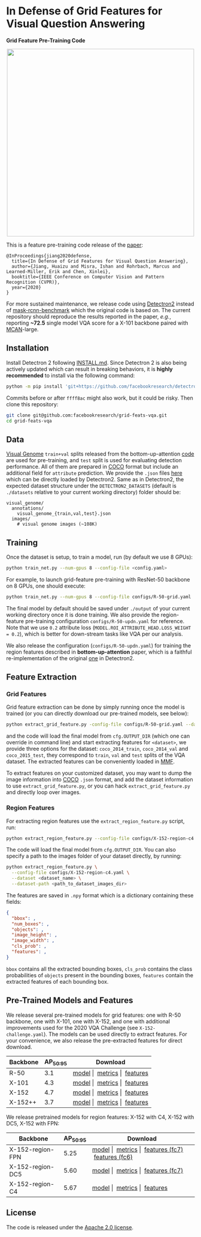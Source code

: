# In Defense of Grid Features for Visual Question Answering
**Grid Feature Pre-Training Code**

<p align="center">
  <img src="http://xinleic.xyz/images/grid-vqa.png" width="500" />
</p>

This is a feature pre-training code release of the [paper](https://arxiv.org/abs/2001.03615):
```
@InProceedings{jiang2020defense,
  title={In Defense of Grid Features for Visual Question Answering},
  author={Jiang, Huaizu and Misra, Ishan and Rohrbach, Marcus and Learned-Miller, Erik and Chen, Xinlei},
  booktitle={IEEE Conference on Computer Vision and Pattern Recognition (CVPR)},
  year={2020}
}
```
For more sustained maintenance, we release code using [Detectron2](https://github.com/facebookresearch/detectron2) instead of [mask-rcnn-benchmark](https://github.com/facebookresearch/maskrcnn-benchmark) which the original code is based on. The current repository should reproduce the results reported in the paper, *e.g.*, reporting **~72.5** single model VQA score for a X-101 backbone paired with [MCAN](https://github.com/MILVLG/mcan-vqa)-large.

## Installation
Install Detectron 2 following [INSTALL.md](https://github.com/facebookresearch/detectron2/blob/master/INSTALL.md). Since Detectron 2 is also being actively updated which can result in breaking behaviors, it is **highly recommended** to install via the following command:
```bash
python -m pip install 'git+https://github.com/facebookresearch/detectron2.git@ffff8ac'
```
Commits before or after `ffff8ac` might also work, but it could be risky.
Then clone this repository:
```bash
git clone git@github.com:facebookresearch/grid-feats-vqa.git
cd grid-feats-vqa
```

## Data
[Visual Genome](http://visualgenome.org/) `train+val` splits released from the bottom-up-attention [code](https://github.com/peteanderson80/bottom-up-attention) are used for pre-training, and `test` split is used for evaluating detection performance. All of them are prepared in [COCO](http://cocodataset.org/) format but include an additional field for `attribute` prediction. We provide the `.json` files [here](https://dl.fbaipublicfiles.com/grid-feats-vqa/json/visual_genome.tgz) which can be directly loaded by Detectron2. Same as in Detectron2, the expected dataset structure under the `DETECTRON2_DATASETS` (default is `./datasets` relative to your current working directory) folder should be:
```
visual_genome/
  annotations/
    visual_genome_{train,val,test}.json
  images/
    # visual genome images (~108K)
```

## Training
Once the dataset is setup, to train a model, run (by default we use 8 GPUs):
```bash
python train_net.py --num-gpus 8 --config-file <config.yaml>
```
For example, to launch grid-feature pre-training with ResNet-50 backbone on 8 GPUs, one should execute:
```bash
python train_net.py --num-gpus 8 --config-file configs/R-50-grid.yaml
```
The final model by default should be saved under `./output` of your current working directory once it is done training. We also provide the region-feature pre-training configuration `configs/R-50-updn.yaml` for reference. Note that we use `0.2` attribute loss (`MODEL.ROI_ATTRIBUTE_HEAD.LOSS_WEIGHT = 0.2`), which is better for down-stream tasks like VQA per our analysis.

We also release the configuration (`configs/R-50-updn.yaml`) for training the region features described in **bottom-up-attention** paper, which is a faithful re-implementation of the original [one](https://github.com/peteanderson80/bottom-up-attention) in Detectron2.

## Feature Extraction

### Grid Features

Grid feature extraction can be done by simply running once the model is trained (or you can directly download our pre-trained models, see below):
```bash
python extract_grid_feature.py -config-file configs/R-50-grid.yaml --dataset <dataset>
```
and the code will load the final model from `cfg.OUTPUT_DIR` (which one can override in command line) and start extracting features for `<dataset>`, we provide three options for the dataset: `coco_2014_train`, `coco_2014_val` and `coco_2015_test`, they correspond to `train`, `val` and `test` splits of the VQA dataset. The extracted features can be conveniently loaded in [MMF](https://github.com/facebookresearch/mmf).

To extract features on your customized dataset, you may want to dump the image information into [COCO](http://cocodataset.org/) `.json` format, and add the dataset information to use `extract_grid_feature.py`, or you can hack `extract_grid_feature.py` and directly loop over images.

### Region Features

For extracting region features use the `extract_region_feature.py` script, run:

```bash
python extract_region_feature.py --config-file configs/X-152-region-c4.yaml --dataset <dataset>
```

The code will load the final model from `cfg.OUTPUT_DIR`. You can also specify a path to the images folder of your dataset directly, by running:

```bash
python extract_region_feature.py \
  --config-file configs/X-152-region-c4.yaml \
  --dataset <dataset_name> \
  --dataset-path <path_to_dataset_images_dir>
```

The features are saved in `.npy` format which is a dictionary containing these fields:

```json
{
  "bbox": ,
  "num_boxes": ,
  "objects": ,
  "image_height": ,
  "image_width": ,
  "cls_prob": ,
  "features": ,
}

```

`bbox` contains all the extracted bounding boxes, `cls_prob` contains the class probabilities of `objects` present in the bounding boxes, `features` contain the extracted features of each bounding box.

## Pre-Trained Models and Features
We release several pre-trained models for grid features: one with R-50 backbone, one with X-101, one with X-152, and one with additional improvements used for the 2020 VQA Challenge (see `X-152-challenge.yaml`). The models can be used directly to extract features. For your convenience, we also release the pre-extracted features for direct download.

| Backbone | AP<sub>50:95</sub> | Download |
| -------- | ---- | -------- |
| R-50     | 3.1 | <a href="https://dl.fbaipublicfiles.com/grid-feats-vqa/R-50/R-50.pth">model</a>&nbsp;\| &nbsp;<a href="https://dl.fbaipublicfiles.com/grid-feats-vqa/R-50/metrics.json">metrics</a>&nbsp;\| &nbsp;<a href="https://dl.fbaipublicfiles.com/grid-feats-vqa/R-50/R-50-features.tgz">features</a> |
| X-101    | 4.3 | <a href="https://dl.fbaipublicfiles.com/grid-feats-vqa/X-101/X-101.pth">model</a>&nbsp;\| &nbsp;<a href="https://dl.fbaipublicfiles.com/grid-feats-vqa/X-101/metrics.json">metrics</a>&nbsp;\| &nbsp;<a href="https://dl.fbaipublicfiles.com/grid-feats-vqa/X-101/X-101-features.tgz">features</a> |
| X-152    | 4.7 | <a href="https://dl.fbaipublicfiles.com/grid-feats-vqa/X-152/X-152.pth">model</a>&nbsp;\| &nbsp;<a href="https://dl.fbaipublicfiles.com/grid-feats-vqa/X-152/metrics.json">metrics</a>&nbsp;\| &nbsp;<a href="https://dl.fbaipublicfiles.com/grid-feats-vqa/X-152/X-152-features.tgz">features</a> |
| X-152++  | 3.7 | <a href="https://dl.fbaipublicfiles.com/grid-feats-vqa/X-152pp/X-152pp.pth">model</a>&nbsp;\| &nbsp;<a href="https://dl.fbaipublicfiles.com/grid-feats-vqa/X-152pp/metrics.json">metrics</a>&nbsp;\| &nbsp;<a href="https://dl.fbaipublicfiles.com/grid-feats-vqa/X-152pp/X-152pp-features.tgz">features</a> |

We release pretrained models for region features: X-152 with C4, X-152 with DC5, X-152 with FPN:

| Backbone | AP<sub>50:95</sub> | Download |
| -------- | ---- | -------- |
| X-152-region-FPN    | 5.25 | <a href="https://dl.fbaipublicfiles.com/grid-feats-vqa/region-fpn-X-152/region-fpn-X-152.pth">model</a>&nbsp;\| &nbsp;<a href="https://dl.fbaipublicfiles.com/grid-feats-vqa/region-fpn-X-152/fpn-X-152-metrics.json">metrics</a>&nbsp;\| &nbsp;<a href="https://dl.fbaipublicfiles.com/grid-feats-vqa/region-fpn-X-152/region-fpn-X-152-features_fc7.tar.gz">features (fc7)</a> &nbsp;<a href="https://dl.fbaipublicfiles.com/grid-feats-vqa/region-fpn-X-152/region-fpn-X-152-features.tar.gz">features (fc6)</a> |
| X-152-region-DC5    | 5.60 | <a href="https://dl.fbaipublicfiles.com/grid-feats-vqa/region-dc5-X-152/region-dc5-X-152.pth">model</a>&nbsp;\| &nbsp;<a href="https://dl.fbaipublicfiles.com/grid-feats-vqa/region-dc5-X-152/dc5-X-152-metrics.json">metrics</a>&nbsp;\| &nbsp;<a href="https://dl.fbaipublicfiles.com/grid-feats-vqa/region-dc5-X-152/region-dc5-X-152-features_fc7.tar.gz">features (fc7)</a> |
| X-152-region-C4  | 5.67 | <a href="https://dl.fbaipublicfiles.com/grid-feats-vqa/region-c4-X-152/region-c4-X-152.pth">model</a>&nbsp;\| &nbsp;<a href="https://dl.fbaipublicfiles.com/grid-feats-vqa/region-c4-X-152/c4-X-152-metrics.json">metrics</a>&nbsp;\| &nbsp;<a href="https://dl.fbaipublicfiles.com/grid-feats-vqa/region-c4-X-152/region-c4-X-152-features.tar.gz">features</a> |

## License

The code is released under the [Apache 2.0 license](LICENSE).